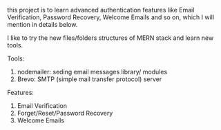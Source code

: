 this project is to learn advanced authentication features like Email Verification, Password Recovery, Welcome Emails and so on, which I will mention in details below.

I like to try the new files/folders structures of MERN stack and learn new tools.

Tools:
1. nodemailer: seding email messages library/ modules
2. Brevo: SMTP (simple mail transfer protocol) server

Features:
1. Email Verification
2. Forget/Reset/Password Recovery
3. Welcome Emails
